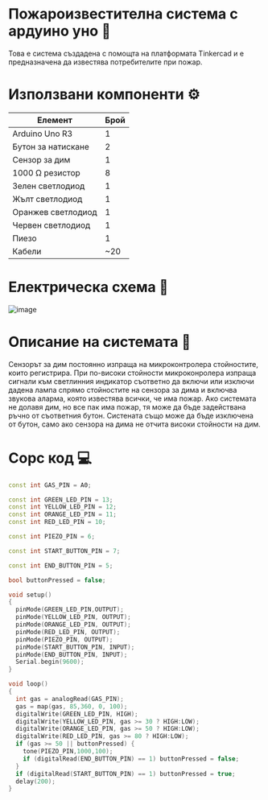 # Пожароизвестителна система с ардуино уно 🚒

Това е система създадена с помощта на платформата Tinkercad и е предназначена да известява потребителите при пожар.

# Използвани компоненти ⚙️

|Елемент|Брой|
|---|---|
|Arduino Uno R3|1|
|Бутон за натискане|2|
|Сензор за дим|1|
|1000 Ω резистор|8|
|Зелен светлодиод|1|
|Жълт светлодиод|1|
|Оранжев светлодиод|1|
|Червен светлодиод|1|
|Пиезо|1|
|Кабели|~20|

# Електрическа схема 🔌
![image](https://user-images.githubusercontent.com/75749242/113511869-b3c47200-956a-11eb-8364-68524723e025.png)

# Описание на системата 📔
Сензорът за дим постоянно изпраща на микроконтролера стойностите, които регистрира. При по-високи стойности микроконролера изпраща сигнали към светлинния индикатор съответно да включи или изключи дадена лампа спрямо стойностите на сензора за дима и включва звукова аларма, която известява всички, че има пожар.
Ако системата не долавя дим, но все пак има пожар, тя може да бъде задействана ръчно от съответния бутон.
Систената също може да бъде изключена от бутон, само ако сензора на дима не отчита високи стойности на дим.

# Сорс код 💻
```c++
const int GAS_PIN = A0;

const int GREEN_LED_PIN = 13;
const int YELLOW_LED_PIN = 12;
const int ORANGE_LED_PIN = 11;
const int RED_LED_PIN = 10;

const int PIEZO_PIN = 6;

const int START_BUTTON_PIN = 7;

const int END_BUTTON_PIN = 5;

bool buttonPressed = false;

void setup()
{
  pinMode(GREEN_LED_PIN,OUTPUT);
  pinMode(YELLOW_LED_PIN, OUTPUT);
  pinMode(ORANGE_LED_PIN, OUTPUT);
  pinMode(RED_LED_PIN, OUTPUT);
  pinMode(PIEZO_PIN, OUTPUT);
  pinMode(START_BUTTON_PIN, INPUT);
  pinMode(END_BUTTON_PIN, INPUT);
  Serial.begin(9600);
}

void loop()
{
  int gas = analogRead(GAS_PIN);
  gas = map(gas, 85,360, 0, 100);
  digitalWrite(GREEN_LED_PIN, HIGH);
  digitalWrite(YELLOW_LED_PIN, gas >= 30 ? HIGH:LOW);
  digitalWrite(ORANGE_LED_PIN, gas >= 50 ? HIGH:LOW);
  digitalWrite(RED_LED_PIN, gas >= 80 ? HIGH:LOW);
  if (gas >= 50 || buttonPressed) {
  	tone(PIEZO_PIN,1000,100);
    if (digitalRead(END_BUTTON_PIN) == 1) buttonPressed = false;
  }
  if (digitalRead(START_BUTTON_PIN) == 1) buttonPressed = true;
  delay(200);
}
```

